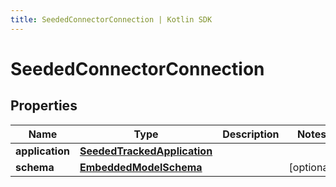 ```yaml
---
title: SeededConnectorConnection | Kotlin SDK
---
```




# SeededConnectorConnection

## Properties
Name | Type | Description | Notes
------------ | ------------- | ------------- | -------------
**application** | [**SeededTrackedApplication**](SeededTrackedApplication) |  | 
**schema** | [**EmbeddedModelSchema**](EmbeddedModelSchema) |  |  [optional]




